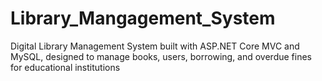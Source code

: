 # Library_Mangagement_System
Digital Library Management System built with ASP.NET Core MVC and MySQL, designed to manage books, users, borrowing, and overdue fines for educational institutions
